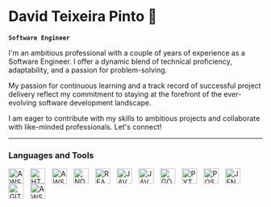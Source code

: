 # David Teixeira Pinto 👾

**`Software Engineer`**

I'm an ambitious professional with a couple of years of experience as a Software Engineer. I offer a dynamic blend of technical proficiency, adaptability, and a passion for problem-solving. 

My passion for continuous learning and a track record of successful project delivery reflect my commitment to staying at the forefront of the ever-evolving software development landscape. 

I am eager to contribute with my skills to ambitious projects and collaborate with like-minded professionals. Let's connect!

---

### Languages and Tools

<img align="left" alt="AWS" width="30px" style="padding-right:10px;" src="https://cdn.jsdelivr.net/gh/devicons/devicon/icons/vscode/vscode-original.svg" /><img align="left" alt="HTML" width="30px" style="padding-right:10px;" src="https://cdn.jsdelivr.net/gh/devicons/devicon/icons/html5/html5-original.svg" />
<img align="left" alt="AWS" width="30px" style="padding-right:10px;" src="https://cdn.jsdelivr.net/gh/devicons/devicon/icons/css3/css3-original.svg" /><img align="left" alt="NODE" width="30px" style="padding-right:10px;" src="https://cdn.jsdelivr.net/gh/devicons/devicon/icons/nodejs/nodejs-original.svg" /><img align="left" alt="REACT" width="30px" style="padding-right:10px;" src="https://cdn.jsdelivr.net/gh/devicons/devicon/icons/react/react-original-wordmark.svg" /><img align="left" alt="JAVASCRIPT" width="30px" style="padding-right:10px;" src="https://cdn.jsdelivr.net/gh/devicons/devicon/icons/javascript/javascript-plain.svg" /><img align="left" alt="JAVA" width="30px" style="padding-right:10px;" src="https://cdn.jsdelivr.net/gh/devicons/devicon/icons/java/java-original-wordmark.svg" /><img align="left" alt="GOLANG" width="30px" style="padding-right:10px;" src="https://cdn.jsdelivr.net/gh/devicons/devicon/icons/go/go-original-wordmark.svg" /><img align="left" alt="PYTHON" width="30px" style="padding-right:10px;" src="https://cdn.jsdelivr.net/gh/devicons/devicon/icons/python/python-original-wordmark.svg" /><img align="left" alt="POSTGRES" width="30px" style="padding-right:10px;" src="https://cdn.jsdelivr.net/gh/devicons/devicon/icons/postgresql/postgresql-plain-wordmark.svg" /><img align="left" alt="JENKINS" width="30px" style="padding-right:10px;" src="https://cdn.jsdelivr.net/gh/devicons/devicon/icons/jenkins/jenkins-original.svg" /><img align="left" alt="GITHUB" width="30px" style="padding-right:10px;" src="https://cdn.jsdelivr.net/gh/devicons/devicon/icons/github/github-original.svg" /><img align="left" alt="AWS" width="30px" style="padding-right:10px;" src="https://cdn.jsdelivr.net/gh/devicons/devicon/icons/amazonwebservices/amazonwebservices-original.svg" />
<br/>

<!--
**davidtpinto/davidtpinto** is a ✨ _special_ ✨ repository because its `README.md` (this file) appears on your GitHub profile.

Here are some ideas to get you started:

- 🔭 I’m currently working on ...
- 🌱 I’m currently learning ...
- 👯 I’m looking to collaborate on ...
- 🤔 I’m looking for help with ...
- 💬 Ask me about ...
- 📫 How to reach me: ...
- 😄 Pronouns: ...
- ⚡ Fun fact: ...
-->
